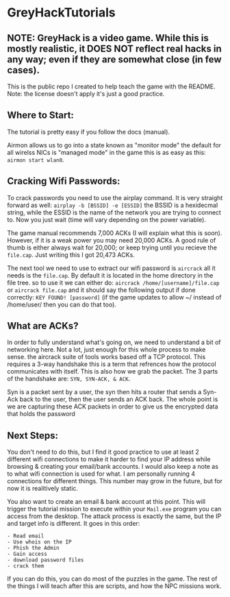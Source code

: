 # GreyHackTutorials
## NOTE: GreyHack is a video game. While this is mostly realistic, it DOES NOT reflect real hacks in any way; even if they are somewhat close (in few cases).

This is the public repo I created to help teach the game with the README. Note: the license doesn't apply it's just a good practice.

## Where to Start:

The tutorial is pretty easy if you follow the docs (manual).

Airmon allows us to go into a state known as "monitor mode" the default for all wirelss NICs is "managed mode" in the game this is as easy as this: `airmon start wlan0`.

## Cracking Wifi Passwords:

To crack passwords you need to use the airplay command. It is very straight forward as well: `airplay -b [BSSID] -e [ESSID]` the BSSID is a hexidecmal string, while the ESSID is the name of the network you are trying to connect to. Now you just wait (time will vary depending on the power variable).

The game manual recommends 7,000 ACKs (I will explain what this is soon). However, if it is a weak power you may need 20,000 ACKs. A good rule of thumb is either always wait for 20,000; or keep trying until you recieve the `file.cap`. Just writing this I got 20,473 ACKs.

The next tool we need to use to extract our wifi password is `aircrack` all it needs is the `file.cap`. By default it is located in the home directory in the file tree. so to use it we can either do: `aircrack /home/[username]/file.cap` or `aircrack file.cap` and it should say the following output if done correctly: `KEY FOUND! [password]` (if the game updates to allow ~/ instead of /home/user/ then you can do that too).

## What are ACKs?

In order to fully understand what's going on, we need to understand a bit of networking here. Not a lot, just enough for this whole process to make sense. the aircrack suite of tools works based off a TCP protocol. This requires a 3-way handshake this is a term that refrences how the protocol communicates with itself. This is also how we grab the packet. The 3 parts of the handshake are: `SYN, SYN-ACK, & ACK`.

Syn is a packet sent by a user, the syn then hits a router that sends a Syn-Ack back to the user, then the user sends an ACK back. The whole point is we are capturing these ACK packets in order to give us the encrypted data that holds the password

## Next Steps:

You don't need to do this, but I find it good practice to use at least 2 different wifi connections to make it harder to find your IP address while browsing & creating your email/bank accounts. I would also keep a note as to what wifi connection is used for what. I am personally running 4 connections for different things. This number may grow in the future, but for now it is realitively static. 

You also want to create an email & bank account at this point. This will trigger the tutorial mission to execute within your `Mail.exe` program you can access from the desktop. The attack process is exactly the same, but the IP and target info is different. It goes in this order: 
```
- Read email
- Use whois on the IP
- Phish the Admin
- Gain access
- download password files
- crack them
```
If you can do this, you can do most of the puzzles in the game. The rest of the things I will teach after this are scripts, and how the NPC missions work.


